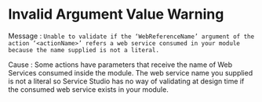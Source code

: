 # Invalid Argument Value Warning

Message : `Unable to validate if the ‘WebReferenceName’ argument of the action ‘<actionName>’ refers a web service consumed in your module because the name supplied is not a literal.`

Cause : Some actions have parameters that receive the name of Web Services consumed inside the module. The web service name you supplied is not a literal so Service Studio has no way of validating at design time if the consumed web service exists in your module.

